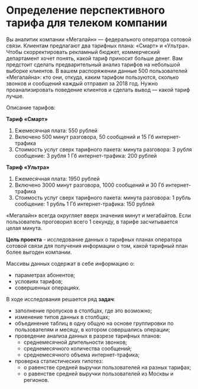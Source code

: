 # Определение перспективного тарифа для телеком компании

Вы аналитик компании «Мегалайн» — федерального оператора сотовой связи. Клиентам предлагают два тарифных плана: «Смарт» и «Ультра». Чтобы скорректировать рекламный бюджет, коммерческий департамент хочет понять, какой тариф приносит больше денег.
Вам предстоит сделать предварительный анализ тарифов на небольшой выборке клиентов. В вашем распоряжении данные 500 пользователей «Мегалайна»: кто они, откуда, каким тарифом пользуются, сколько звонков и сообщений каждый отправил за 2018 год. Нужно проанализировать поведение клиентов и сделать вывод — какой тариф лучше.

Описание тарифов:

**Тариф «Смарт»**
1. Ежемесячная плата: 550 рублей
2. Включено 500 минут разговора, 50 сообщений и 15 Гб интернет-трафика
3. Стоимость услуг сверх тарифного пакета:
минута разговора: 3 рубля
сообщение: 3 рубля
1 Гб интернет-трафика: 200 рублей

**Тариф «Ультра»**
1. Ежемесячная плата: 1950 рублей
2. Включено 3000 минут разговора, 1000 сообщений и 30 Гб интернет-трафика
3. Стоимость услуг сверх тарифного пакета:
минута разговора: 1 рубль
сообщение: 1 рубль
1 Гб интернет-трафика: 150 рублей

«Мегалайн» всегда округляет вверх значения минут и мегабайтов. Если пользователь проговорил всего 1 секунду, в тарифе засчитывается целая минута.

**Цель проекта** - исследование данных о тарифных планах оператора сотовой связи для получения информации о том, какой тарифный план более выгоден компании.

Массивы данных содержат в себе информацию о: 
- параметрах абонентов;
- условиях тарифов;
- совершенных операциях.

В ходе исследования решается ряд **задач**:
- заполнение пропусков в столбцах, где это возможно; 
- изменение типов данных в столбцах;
- объединение таблиц в одну общую на основе группировки по пользователям и месяцу, в котором совершались операции;
- проведение анализа данных в разрезе тарифных планов:
    + среднемесячной длительности звонков;
    + среднемесячного количества сообщений;
    + среднемесячного объема интернет-трафика;
- проверка статистических гипотез:
    + о равенстве средней выручки пользователей на разных тарифах;
    + о равенстве средней выручки пользователей из Москвы и регионов.
